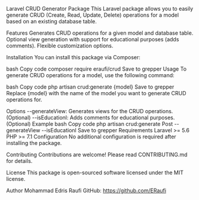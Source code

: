 Laravel CRUD Generator Package
This Laravel package allows you to easily generate CRUD (Create, Read, Update, Delete) operations for a model based on an existing database table.

Features
Generates CRUD operations for a given model and database table.
Optional view generation with support for educational purposes (adds comments).
Flexible customization options.
<!-- Demo Video (Replace with your YouTube link) -->
Installation
You can install this package via Composer:

bash
Copy code
composer require eraufi/crud
Save to grepper
Usage
To generate CRUD operations for a model, use the following command:

bash
Copy code
php artisan crud:generate {model}
Save to grepper
Replace {model} with the name of the model you want to generate CRUD operations for.

Options
--generateView: Generates views for the CRUD operations. (Optional)
--isEducationl: Adds comments for educational purposes. (Optional)
Example
bash
Copy code
php artisan crud:generate Post --generateView --isEducationl
Save to grepper
Requirements
Laravel >= 5.6
PHP >= 7.1
Configuration
No additional configuration is required after installing the package.

Contributing
Contributions are welcome! Please read CONTRIBUTING.md for details.

License
This package is open-sourced software licensed under the MIT license.

Author
Mohammad Edris Raufi
GitHub: https://github.com/ERaufi